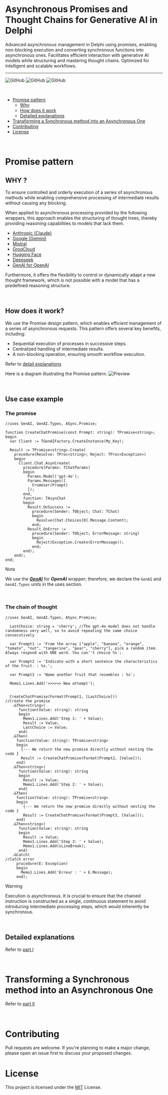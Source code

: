 # Asynchronous Promises and Thought Chains for Generative AI in Delphi

Advanced asynchronous management in Delphi using promises, enabling non-blocking execution and converting synchronous functions into asynchronous ones. Facilitates efficient interaction with generative AI models while structuring and mastering thought chains. Optimized for intelligent and scalable workflows.
___
![GitHub](https://img.shields.io/badge/IDE%20Version-Delphi%2010.3/11/12-yellow)
![GitHub](https://img.shields.io/badge/platform-all%20platforms-green)
![GitHub](https://img.shields.io/badge/Updated%20on%20february%2019,%202025-blue)

<br/>

- [Promise pattern](#Promise-pattern)
    - [Why](#Why)
    - [How does it work](#How-does-it-work)
    - [Detailed explanations](#Detailed-explanations)
- [Transforming a Synchronous method into an Asynchronous One](#Transforming-a-Synchronous-method-into-an-Asynchronous-One)
- [Contributing](#contributing)
- [License](#license)

<br/>

# Promise pattern

## WHY ?

To ensure controlled and orderly execution of a series of asynchronous methods while enabling comprehensive processing of intermediate results without causing any blocking.

When applied to asynchronous processing provided by the following wrappers, this approach enables the structuring of thought trees, thereby providing reasoning capabilities to models that lack them.
- [Anthropic (Claude)](https://github.com/MaxiDonkey/DelphiAnthropic)  
- [Google (Gemini)](https://github.com/MaxiDonkey/DelphiGemini)  
- [Mistral](https://github.com/MaxiDonkey/DelphiMistralAI)  
- [GroqCloud](https://github.com/MaxiDonkey/DelphiGroqCloud)  
- [Hugging Face](https://github.com/MaxiDonkey/DelphiHuggingFace)  
- [Deepseek](https://github.com/MaxiDonkey/DelphiDeepseek)  
- [GenAI for OpenAI](https://github.com/MaxiDonkey/DelphiGenAI) 

Furthermore, it offers the flexibility to control or dynamically adapt a new thought framework, which is not possible with a model that has a predefined reasoning structure.

<br/>

## How does it work?

We use the Promise design pattern, which enables efficient management of a series of asynchronous requests. This pattern offers several key benefits, including:
- Sequential execution of processes in successive steps.
- Centralized handling of intermediate results.
- A non-blocking operation, ensuring smooth workflow execution.

Refer to [detail explanations ](https://github.com/MaxiDonkey/CerebraChainAI/blob/main/ChainOfThought.md)

Here is a diagram illustrating the Promise pattern.
![Preview](https://github.com/MaxiDonkey/CerebraChainAI/blob/main/images/Schema01.png?raw=true "Preview")

<br/>

## Use case example

### The promise

```Delphi
//uses GenAI, GenAI.Types, ASync.Promise;

function CreateChatPromise(const Prompt: string): TPromise<string>;
begin
  var Client := TGenAIFactory.CreateInstance(My_Key);

  Result := TPromise<string>.Create(
    procedure(Resolve: TProc<string>; Reject: TProc<Exception>)
    begin
      Client.Chat.AsynCreate(
        procedure(Params: TChatParams)
        begin
          Params.Model('gpt-4o');
          Params.Messages([
            FromUser(Prompt)
          ]);
        end,
        function: TAsynChat
        begin
          Result.OnSuccess :=
            procedure(Sender: TObject; Chat: TChat)
            begin
              Resolve(Chat.Choices[0].Message.Content);
            end;
          Result.OnError :=
            procedure(Sender: TObject; ErrorMessage: string)
            begin
              Reject(Exception.Create(ErrorMessage));
            end;
        end);
    end);
end; 
```
>[!NOTE]
> We use the ***[GenAI](https://github.com/MaxiDonkey/DelphiGenAI)*** for ***OpenAI*** wrapper; therefore, we declare the `GenAI` and `GenAI.Types` units in the uses section.

<br/>

### The chain of thought

```Delphi
//uses GenAI, GenAI.Types, ASync.Promise;

  LastChoice: string = 'cherry'; //The gpt-4o model does not handle randomness very well, so to avoid repeating the same choice consecutively

  var Prompt1 := 'From the array ["apple", "banana", "orange", "tomato", "nut", "tangerine", "pear", "cherry"], pick a random item. Always respond with ONE word. You can''t choice %s';

  var Prompt2 := 'Indicate with a short sentence the characteristics of the fruit. : %s.';

  var Prompt3 := 'Name another fruit that resembles : %s';

  Memo1.Lines.Add('>>>>>> New attempt');

 
  CreateChatPromise(Format(Prompt1, [LastChoice]))                 //Create the promise
   .&Then<string>(
      function(Value: string): string
      begin
        Memo1.Lines.Add('Step 1: ' + Value);
        Result := Value;
        LastChoice := Value;
      end)
   .&Then(
     function(Value: string): TPromise<string>
     begin
       {--- We return the new promise directly without nesting the code }
       Result := CreateChatPromise(Format(Prompt2, [Value]));
     end)
   .&Then<string>(
      function(Value: string): string
      begin
        Result := Value;
        Memo1.Lines.Add('Step 2: ' + Value);
      end)
   .&Then(
     function(Value: string): TPromise<string>
     begin
        {--- We return the new promise directly without nesting the code }
        Result := CreateChatPromise(Format(Prompt3, [Value]));
     end)
   .&Then<string>(
      function(Value: string): string
      begin
        Result := Value;
        Memo1.Lines.Add('Step 3: ' + Value);
        Memo1.Lines.Add(sLineBreak);
      end)
   .&Catch(                                                        //Catch error
     procedure(E: Exception)
     begin
       Memo1.Lines.Add('Erreur : ' + E.Message);
     end); 
```
>[!WARNING]
> Execution is asynchronous. It is crucial to ensure that the chained instruction is constructed as a single, continuous statement to avoid introducing intermediate processing steps, which would inherently be synchronous.

<br/>

## Detailed explanations

Refer to [part I](https://github.com/MaxiDonkey/CerebraChainAI/blob/main/ChainOfThought.md)

<br/>

# Transforming a Synchronous method into an Asynchronous One

Refer to [part II](https://github.com/MaxiDonkey/CerebraChainAI/blob/main/Transforming.md)

<br/>

# Contributing

Pull requests are welcome. If you're planning to make a major change, please open an issue first to discuss your proposed changes.

# License

This project is licensed under the [MIT](https://choosealicense.com/licenses/mit/) License.